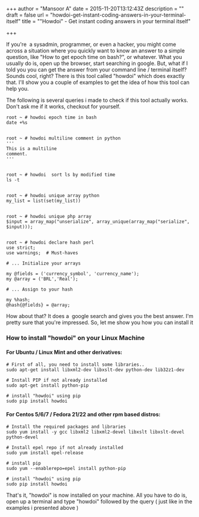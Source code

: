 +++
author = "Mansoor A"
date = 2015-11-20T13:12:43Z
description = ""
draft = false
url = "howdoi-get-instant-coding-answers-in-your-terminal-itself"
title = "\"Howdoi\" - Get instant coding answers in your terminal itself"

+++


If you're  a sysadmin, programmer, or even a hacker, you might come across a situation where you quickly want to know an answer to a simple question, like "How to get epoch time on bash?", or whatever. What you usually do is, open up the browser, start searching in google. But, what if I told you you can get the answer from your command line / terminal itself? Sounds cool, right? There is this tool called "howdoi" which does exactly that. I'll show you a couple of examples to get the idea of how this tool can help you.

The following is several queries i made to check if this tool actually works. Don't ask me if it works, checkout for yourself.

```
root ~ # howdoi epoch time in bash
date +%s


root ~ # howdoi multiline comment in python
'''
This is a multiline
comment.
'''


root ~ # howdoi  sort ls by modified time
ls -t


root ~ # howdoi unique array python
my_list = list(set(my_list))


root ~ # howdoi unique php array
$input = array_map("unserialize", array_unique(array_map("serialize", $input)));


root ~ # howdoi declare hash perl
use strict;
use warnings;  # Must-haves

# ... Initialize your arrays

my @fields = ('currency_symbol', 'currency_name');
my @array = ('BRL','Real');

# ... Assign to your hash

my %hash;
@hash{@fields} = @array;
```

How about that? It does a  google search and gives you the best answer. I'm pretty sure that you're impressed. So, let me show you how you can install it

### How to install "howdoi" on your Linux Machine

#### For Ubuntu / Linux Mint and other derivatives:

```
# First of all, you need to install some libraries.. 
sudo apt-get install libxml2-dev libxslt-dev python-dev lib32z1-dev

# Install PIP if not already installed
sudo apt-get install python-pip

# install "howdoi" using pip
sudo pip install howdoi
```

#### For Centos 5/6/7 / Fedora 21/22 and other rpm based distros:

```
# Install the required packages and libraries
sudo yum install -y gcc libxml2 libxml2-devel libxslt libxslt-devel python-devel

# Install epel repo if not already installed
sudo yum install epel-release

# install pip
sudo yum --enablerepo=epel install python-pip

# install "howdoi" using pip
sudo pip install howdoi
```

That's it, "howdoi" is now installed on your machine. All you have to do is, open up a terminal and type "howdoi" followed by the query ( just like in the examples i presented above )

